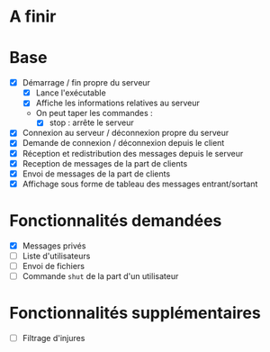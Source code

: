 # A finir

# Base
- [x] Démarrage / fin propre du serveur
    - [x] Lance l'exécutable
    - [x] Affiche les informations relatives au serveur
    - On peut taper les commandes :
        - [x] stop : arrête le serveur
- [x] Connexion au serveur / déconnexion propre du serveur
- [x] Demande de connexion / déconnexion depuis le client
- [x] Réception et redistribution des messages depuis le serveur
- [x] Reception de messages de la part de clients
- [x] Envoi de messages de la part de clients
- [x] Affichage sous forme de tableau des messages entrant/sortant

# Fonctionnalités demandées
- [x] Messages privés
- [ ] Liste d'utilisateurs
- [ ] Envoi de fichiers
- [ ] Commande `shut` de la part d'un utilisateur

# Fonctionnalités supplémentaires
- [ ] Filtrage d'injures
